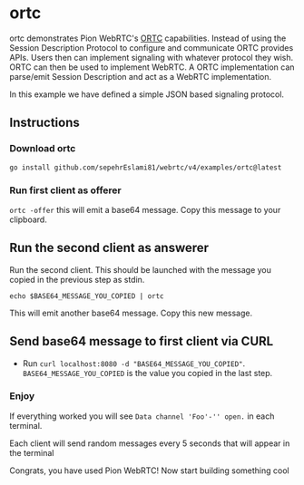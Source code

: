 # ortc
ortc demonstrates Pion WebRTC's [ORTC](https://ortc.org/) capabilities. Instead of using the Session Description Protocol
to configure and communicate ORTC provides APIs. Users then can implement signaling with whatever protocol they wish.
ORTC can then be used to implement WebRTC. A ORTC implementation can parse/emit Session Description and act as a WebRTC
implementation.

In this example we have defined a simple JSON based signaling protocol.

## Instructions
### Download ortc
```
go install github.com/sepehrEslami81/webrtc/v4/examples/ortc@latest
```

### Run first client as offerer
`ortc -offer` this will emit a base64 message. Copy this message to your clipboard.

## Run the second client as answerer
Run the second client. This should be launched with the message you copied in the previous step as stdin.

`echo $BASE64_MESSAGE_YOU_COPIED | ortc`

This will emit another base64 message. Copy this new message.

## Send base64 message to first client via CURL

* Run `curl localhost:8080 -d "BASE64_MESSAGE_YOU_COPIED"`. `BASE64_MESSAGE_YOU_COPIED` is the value you copied in the last step.

### Enjoy
If everything worked you will see `Data channel 'Foo'-'' open.` in each terminal.

Each client will send random messages every 5 seconds that will appear in the terminal

Congrats, you have used Pion WebRTC! Now start building something cool
